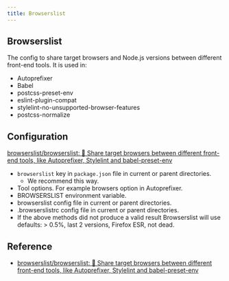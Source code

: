 ```yaml
---
title: Browserslist
---
```


## Browserslist

The config to share target browsers and Node.js versions between different front-end tools. It is used in:

* Autoprefixer
* Babel
* postcss-preset-env
* eslint-plugin-compat
* stylelint-no-unsupported-browser-features
* postcss-normalize

## Configuration
[browserslist/browserslist: 🦔 Share target browsers between different front\-end tools, like Autoprefixer, Stylelint and babel\-preset\-env](https://github.com/browserslist/browserslist#queries)

* `browserslist` key in `package.json` file in current or parent directories.
    * We recommend this way.
* Tool options. For example browsers option in Autoprefixer.
* BROWSERSLIST environment variable.
* browserslist config file in current or parent directories.
* .browserslistrc config file in current or parent directories.
* If the above methods did not produce a valid result Browserslist will use defaults: > 0.5%, last 2 versions, Firefox ESR, not dead.

## Reference
* [browserslist/browserslist: 🦔 Share target browsers between different front\-end tools, like Autoprefixer, Stylelint and babel\-preset\-env](https://github.com/browserslist/browserslist)
